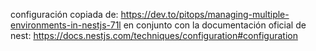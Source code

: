configuración copiada de:
https://dev.to/pitops/managing-multiple-environments-in-nestjs-71l
en conjunto con la documentación oficial de nest:
https://docs.nestjs.com/techniques/configuration#configuration
